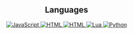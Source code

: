 <h2 align="center">Languages</h2>
<p align="center">
  <a href="">
    <img alt="JavaScript" src="https://img.shields.io/static/v1?style=for-the-badge&message=JavaScript&color=222222&logo=JavaScript&logoColor=F7DF1E&label=">
    <img alt="HTML" src="https://img.shields.io/static/v1?style=for-the-badge&message=HTML&color=222222&logo=html6&logoColor=E34F26&label=">
    <img alt="HTML" src="https://img.shields.io/static/v1?style=for-the-badge&message=CSS&color=222222&logo=css3&logoColor=1572B6&label=">
  </a>
  <a href="">
    <img alt="Lua" src="https://img.shields.io/static/v1?style=for-the-badge&message=Lua&color=AAAAAA&logo=Lua&logoColor=000380&label=">
  </a>
  <a href="">
    <img alt="Python" src="https://img.shields.io/static/v1?style=for-the-badge&message=Python&color=3776AB&logo=Python&logoColor=FFFFFF&label=">
  </a>
  <a href="">
    
  </a>
</p>
